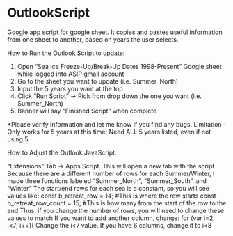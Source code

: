# OutlookScript
Google app script for google sheet. It copies and pastes useful information from one sheet to another, based on years the user selects.

How to Run the Outlook Script to update:

1. Open “Sea Ice Freeze-Up/Break-Up Dates 1998-Present” Google sheet while logged into ASIP gmail account
2. Go to the sheet you want to update (i.e. Summer_North)
3. Input the 5 years you want at the top
4. Click “Run Script” -> Pick from drop down the one you want (i.e. Summer_North)
5. Banner will say “Finished Script” when complete

*Please verify information and let me know if you find any bugs.
Limitation - Only works for 5 years at this time; Need ALL 5 years listed, even if not using 5






How to Adjust the Outlook JavaScript:

“Extensions” Tab -> Apps Script. This will open a new tab with the script
Because there are a different number of rows for each Summer/Winter, I made three functions labeled “Summer_North”, “Summer_South”, and “Winter”
The start/end rows for each sea is a constant, so you will see values like:
  const b_retreat_row = 14; #This is where the row starts
  const b_retreat_row_count = 15; #This is how many from the start of the row to the end
Thus, if you change the number of rows, you will need to change these values to match
If you want to add another column, change:
  for (var i=2; i<7; i++){
Change the i<7 value. If you have 6 columns, change it to i<8


